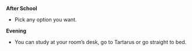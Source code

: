 **After School**

- Pick any option you want.

**Evening**

- You can study at your room’s desk, go to Tartarus or go straight to bed.
